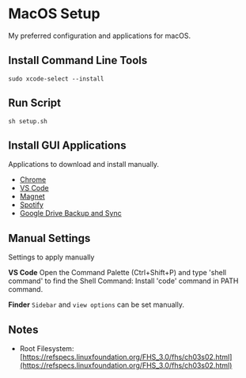 # MacOS Setup
My preferred configuration and applications for macOS.

## Install Command Line Tools

    sudo xcode-select --install

## Run Script

    sh setup.sh

## Install GUI Applications
Applications to download and install manually.

 * [Chrome](https://www.google.com/chrome/)
 * [VS Code](https://code.visualstudio.com/)
 * [Magnet](https://apps.apple.com/us/app/magnet/id441258766?mt=12)
 * [Spotify](https://www.spotify.com/us/download/mac/)
 * [Google Drive Backup and Sync](https://www.google.com/intl/en-GB_ALL/drive/download/backup-and-sync/)


## Manual Settings
Settings to apply manually

**VS Code**
Open the Command Palette (Ctrl+Shift+P) and type 'shell command' to find the Shell Command: Install 'code' command in PATH command.

**Finder**
`Sidebar` and `view options` can be set manually.

## Notes
 * Root Filesystem: [https://refspecs.linuxfoundation.org/FHS_3.0/fhs/ch03s02.html](https://refspecs.linuxfoundation.org/FHS_3.0/fhs/ch03s02.html)
